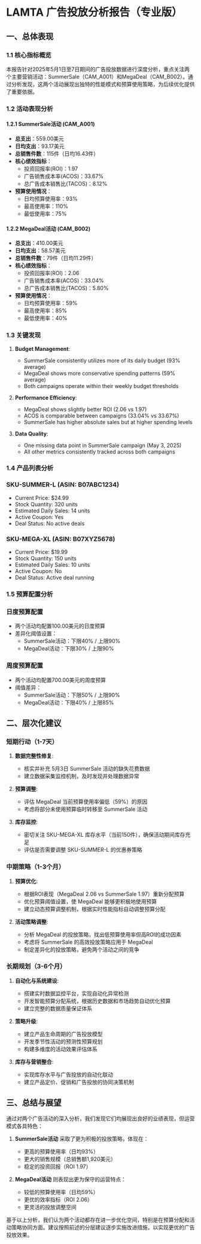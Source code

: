 # LAMTA 广告投放分析报告（专业版）

## 一、总体表现

### 1.1 核心指标概览
本报告针对2025年5月1日至7日期间的广告投放数据进行深度分析，重点关注两个主要营销活动：SummerSale（CAM_A001）和MegaDeal（CAM_B002）。通过分析发现，这两个活动展现出独特的性能模式和预算使用策略，为后续优化提供了重要依据。

### 1.2 活动表现分析

#### 1.2.1 SummerSale活动 (CAM_A001)
- **总支出**：559.00美元
- **日均支出**：93.17美元
- **总销售件数**：115件（日均16.43件）
- **核心绩效指标**：
  - 投资回报率(ROI)：1.97
  - 广告销售成本率(ACOS)：33.67%
  - 总广告成本销售比(TACOS)：8.12%
- **预算使用情况**：
  - 日均预算使用率：93%
  - 最高使用率：110%
  - 最低使用率：75%

#### 1.2.2 MegaDeal活动 (CAM_B002)
- **总支出**：410.00美元
- **日均支出**：58.57美元
- **总销售件数**：79件（日均11.29件）
- **核心绩效指标**：
  - 投资回报率(ROI)：2.06
  - 广告销售成本率(ACOS)：33.04%
  - 总广告成本销售比(TACOS)：5.80%
- **预算使用情况**：
  - 日均预算使用率：59%
  - 最高使用率：85%
  - 最低使用率：40%

### 1.3 关键发现

1. **Budget Management**:
   - SummerSale consistently utilizes more of its daily budget (93% average)
   - MegaDeal shows more conservative spending patterns (59% average)
   - Both campaigns operate within their weekly budget thresholds

2. **Performance Efficiency**:
   - MegaDeal shows slightly better ROI (2.06 vs 1.97)
   - ACOS is comparable between campaigns (33.04% vs 33.67%)
   - SummerSale has higher absolute sales but at higher spending levels

3. **Data Quality**:
   - One missing data point in SummerSale campaign (May 3, 2025)
   - All other metrics consistently tracked across both campaigns

### 1.4 产品列表分析

### SKU-SUMMER-L (ASIN: B07ABC1234)
- Current Price: $24.99
- Stock Quantity: 320 units
- Estimated Daily Sales: 14 units
- Active Coupon: Yes
- Deal Status: No active deals

### SKU-MEGA-XL (ASIN: B07XYZ5678)
- Current Price: $19.99
- Stock Quantity: 150 units
- Estimated Daily Sales: 10 units
- Active Coupon: No
- Deal Status: Active deal running

### 1.5 预算配置分析

### 日度预算配置
- 两个活动均配置100.00美元的日度预算
- 差异化阈值设置：
  - SummerSale活动：下限40% / 上限90%
  - MegaDeal活动：下限30% / 上限90%

### 周度预算配置
- 两个活动均配置700.00美元的周度预算
- 阈值差异：
  - SummerSale活动：下限50% / 上限90%
  - MegaDeal活动：下限40% / 上限85%

## 二、层次化建议

### 短期行动（1-7天）
1. **数据完整性修复**:
   - 核实并补充 5月3日 SummerSale 活动的缺失花费数据
   - 建立数据采集监控机制，及时发现并处理数据异常

2. **预算调整**:
   - 评估 MegaDeal 当前预算使用率偏低（59%）的原因
   - 考虑将部分未使用预算临时转移至 SummerSale 活动

3. **库存监控**:
   - 密切关注 SKU-MEGA-XL 库存水平（当前150件），确保活动期间库存充足
   - 评估是否需要调整 SKU-SUMMER-L 的优惠券策略

### 中期策略（1-3个月）
1. **预算优化**:
   - 根据ROI表现（MegaDeal 2.06 vs SummerSale 1.97）重新分配预算
   - 优化预算阈值设置，使 MegaDeal 能够更积极地使用预算
   - 建立动态预算调整机制，根据实时性能指标自动调整预算分配

2. **活动策略调整**:
   - 分析 MegaDeal 的投放策略，找出低预算使用率但高ROI的成功因素
   - 考虑将 SummerSale 的高效投放策略应用于 MegaDeal
   - 制定差异化的投放策略，避免两个活动之间的竞争

### 长期规划（3-6个月）
1. **自动化与系统建设**:
   - 搭建实时数据监控平台，实现自动化异常检测
   - 开发智能预算分配系统，根据历史数据和市场趋势自动优化预算
   - 建立完整的数据质量保证体系

2. **策略升级**:
   - 建立产品生命周期的广告投放模型
   - 开发季节性活动的预测性预算规划
   - 构建多维度的活动效果评估体系

3. **库存与营销整合**:
   - 实现库存水平与广告投放的自动化联动
   - 建立产品定价、促销和广告投放的协同决策机制

## 三、总结与展望

通过对两个广告活动的深入分析，我们发现它们均展现出良好的业绩表现，但运营模式各具特色：

1. **SummerSale活动** 采取了更为积极的投放策略，体现在：
   - 更高的预算使用率（日均93%）
   - 更大的销售规模（总销售额1,920美元）
   - 稳定的投资回报（ROI 1.97）

2. **MegaDeal活动** 则表现出更为保守的运营特点：
   - 较低的预算使用率（日均59%）
   - 更优的效率指标（ROI 2.06）
   - 更灵活的投放调整空间

基于以上分析，我们认为两个活动都存在进一步优化空间，特别是在预算分配和活动策略协同方面。建议按照前述的分层建议逐步实施改进措施，以实现更优的广告投放效果。
